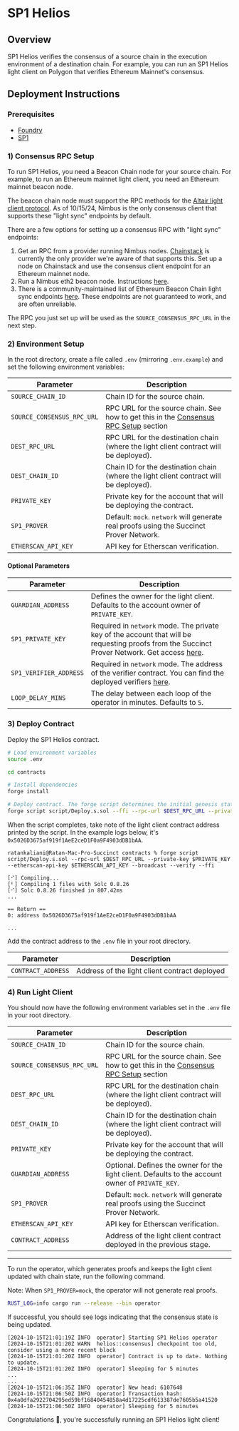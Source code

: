 # SP1 Helios

## Overview

SP1 Helios verifies the consensus of a source chain in the execution environment of a destination chain. For example, you can run an SP1 Helios light client on Polygon that verifies Ethereum Mainnet's consensus.

## Deployment Instructions

### Prerequisites

- [Foundry](https://book.getfoundry.sh/getting-started/installation)
- [SP1](https://docs.succinct.xyz/getting-started/install.html)

### 1) Consensus RPC Setup

To run SP1 Helios, you need a Beacon Chain node for your source chain. For example, to run an Ethereum mainnet light client, you need an Ethereum mainnet beacon node.

The beacon chain node must support the RPC methods for the [Altair light client protocol](https://github.com/ethereum/consensus-specs/blob/dev/specs/altair/light-client/sync-protocol.md). As of 10/15/24, Nimbus is the only consensus client that supports these "light sync" endpoints by default.

There are a few options for setting up a consensus RPC with "light sync" endpoints:

1. Get an RPC from a provider running Nimbus nodes. [Chainstack](https://chainstack.com/) is currently the only provider we're aware of that supports this. Set up a node on Chainstack and use the consensus client endpoint for an Ethereum mainnet node.
2. Run a Nimbus eth2 beacon node. Instructions [here](https://nimbus.guide/el-light-client.html).
3. There is a community-maintained list of Ethereum Beacon Chain light sync endpoints [here](https://s1na.github.io/light-sync-endpoints). These endpoints are not guaranteed to work, and are often unreliable.

The RPC you just set up will be used as the `SOURCE_CONSENSUS_RPC_URL` in the next step.

### 2) Environment Setup

In the root directory, create a file called `.env` (mirroring `.env.example`) and set the following environment variables:

| Parameter | Description |
|-----------|-------------|
| `SOURCE_CHAIN_ID` | Chain ID for the source chain. |
| `SOURCE_CONSENSUS_RPC_URL` | RPC URL for the source chain. See how to get this in the [Consensus RPC Setup](#1-consensus-rpc-setup) section |
| `DEST_RPC_URL` | RPC URL for the destination chain (where the light client contract will be deployed). |
| `DEST_CHAIN_ID` | Chain ID for the destination chain (where the light client contract will be deployed). |
| `PRIVATE_KEY` | Private key for the account that will be deploying the contract. |
| `SP1_PROVER` | Default: `mock`. `network` will generate real proofs using the Succinct Prover Network. |
| `ETHERSCAN_API_KEY` | API key for Etherscan verification. |

#### Optional Parameters

| Parameter | Description |
|-----------|-------------|
| `GUARDIAN_ADDRESS` | Defines the owner for the light client. Defaults to the account owner of `PRIVATE_KEY`. |
| `SP1_PRIVATE_KEY` | Required in `network` mode. The private key of the account that will be requesting proofs from the Succinct Prover Network. Get access [here](https://docs.succinct.xyz/generating-proofs/prover-network). |
| `SP1_VERIFIER_ADDRESS` | Required in `network` mode. The address of the verifier contract. You can find the deployed verifiers [here](https://docs.succinct.xyz/onchain-verification/contract-addresses.html). |
| `LOOP_DELAY_MINS` | The delay between each loop of the operator in minutes. Defaults to `5`. |

### 3) Deploy Contract

Deploy the SP1 Helios contract.

```bash
# Load environment variables
source .env

cd contracts

# Install dependencies
forge install

# Deploy contract. The forge script determines the initial genesis state based on your .env
forge script script/Deploy.s.sol --ffi --rpc-url $DEST_RPC_URL --private-key $PRIVATE_KEY --etherscan-api-key $ETHERSCAN_API_KEY --broadcast --verify
```

When the script completes, take note of the light client contract address printed by the script. In the example logs below, it's `0x5026D3675af919f1AeE2ceD1F0a9F4903dDB1bAA`.

```shell
ratankaliani@Ratan-Mac-Pro-Succinct contracts % forge script script/Deploy.s.sol --rpc-url $DEST_RPC_URL --private-key $PRIVATE_KEY --etherscan-api-key $ETHERSCAN_API_KEY --broadcast --verify --ffi

[⠊] Compiling...
[⠃] Compiling 1 files with Solc 0.8.26
[⠊] Solc 0.8.26 finished in 807.42ms
...

== Return ==
0: address 0x5026D3675af919f1AeE2ceD1F0a9F4903dDB1bAA

...
```

Add the contract address to the `.env` file in your root directory.

| Parameter | Description |
|-----------|-------------|
| `CONTRACT_ADDRESS` | Address of the light client contract deployed |

### 4) Run Light Client

You should now have the following environment variables set in the `.env` file in your root directory.

| Parameter | Description |
|-----------|-------------|
| `SOURCE_CHAIN_ID` | Chain ID for the source chain. |
| `SOURCE_CONSENSUS_RPC_URL` | RPC URL for the source chain. See how to get this in the [Consensus RPC Setup](#1-consensus-rpc-setup) section |
| `DEST_RPC_URL` | RPC URL for the destination chain (where the light client contract will be deployed). |
| `DEST_CHAIN_ID` | Chain ID for the destination chain (where the light client contract will be deployed). |
| `PRIVATE_KEY` | Private key for the account that will be deploying the contract. |
| `GUARDIAN_ADDRESS` | Optional. Defines the owner for the light client. Defaults to the account owner of `PRIVATE_KEY`. |
| `SP1_PROVER` | Default: `mock`. `network` will generate real proofs using the Succinct Prover Network. |
| `ETHERSCAN_API_KEY` | API key for Etherscan verification. |
| `CONTRACT_ADDRESS` | Address of the light client contract deployed in the previous stage. |

-----

To run the operator, which generates proofs and keeps the light client updated with chain state, run the following command.

Note: When `SP1_PROVER=mock`, the operator will not generate real proofs.

```bash
RUST_LOG=info cargo run --release --bin operator
```

If successful, you should see logs indicating that the consensus state is being updated.

```shell
[2024-10-15T21:01:19Z INFO  operator] Starting SP1 Helios operator
[2024-10-15T21:01:20Z WARN  helios::consensus] checkpoint too old, consider using a more recent block
[2024-10-15T21:01:20Z INFO  operator] Contract is up to date. Nothing to update.
[2024-10-15T21:01:20Z INFO  operator] Sleeping for 5 minutes
...
...
[2024-10-15T21:06:35Z INFO  operator] New head: 6107648
[2024-10-15T21:06:50Z INFO  operator] Transaction hash: 0x4a0dfa2922704295ed59bf16840454858a4d17225cdf613387de7605b5a41520
[2024-10-15T21:06:50Z INFO  operator] Sleeping for 5 minutes
```

Congratulations 🎉, you're successfully running an SP1 Helios light client!
